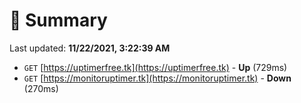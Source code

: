 # 📖 Summary
Last updated: **11/22/2021, 3:22:39 AM**

- `GET` [https://uptimerfree.tk](https://uptimerfree.tk) - **Up** (729ms)
- `GET` [https://monitoruptimer.tk](https://monitoruptimer.tk) - **Down** (270ms)
